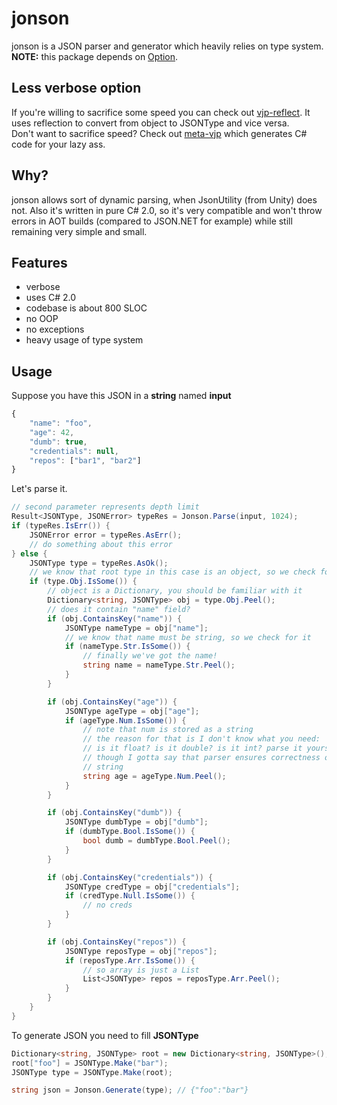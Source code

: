 # jonson
jonson is a JSON parser and generator which heavily relies on type system.  
**NOTE:** this package depends on [Option](https://github.com/codeRiftel/option).  

## Less verbose option
If you're willing to sacrifice some speed you can check out [vjp-reflect](https://github.com/codeRiftel/vjp-reflect). It uses reflection to convert from object to JSONType and vice versa.  
Don't want to sacrifice speed? Check out [meta-vjp](https://github.com/codeRiftel/meta-vjp) which generates C# code for your lazy ass.

## Why?
jonson allows sort of dynamic parsing, when JsonUtility (from Unity) does not. Also it's written in pure C# 2.0, so it's very compatible and won't throw errors in AOT builds (compared to JSON.NET for example) while still remaining very simple and small.

## Features
* verbose
* uses C# 2.0
* codebase is about 800 SLOC
* no OOP
* no exceptions
* heavy usage of type system

## Usage
Suppose you have this JSON in a **string** named **input**
```javascript
{
    "name": "foo",
    "age": 42,
    "dumb": true,
    "credentials": null,
    "repos": ["bar1", "bar2"]
}
```
Let's parse it.
```csharp
// second parameter represents depth limit
Result<JSONType, JSONError> typeRes = Jonson.Parse(input, 1024);
if (typeRes.IsErr()) {
    JSONError error = typeRes.AsErr();
    // do something about this error
} else {
    JSONType type = typeRes.AsOk();
    // we know that root type in this case is an object, so we check for it
    if (type.Obj.IsSome()) {
        // object is a Dictionary, you should be familiar with it
        Dictionary<string, JSONType> obj = type.Obj.Peel();
        // does it contain "name" field?
        if (obj.ContainsKey("name")) {
            JSONType nameType = obj["name"];
            // we know that name must be string, so we check for it
            if (nameType.Str.IsSome()) {
                // finally we've got the name!
                string name = nameType.Str.Peel();
            }
        }

        if (obj.ContainsKey("age")) {
            JSONType ageType = obj["age"];
            if (ageType.Num.IsSome()) {
                // note that num is stored as a string
                // the reason for that is I don't know what you need:
                // is it float? is it double? is it int? parse it yourself :)
                // though I gotta say that parser ensures correctness of this
                // string
                string age = ageType.Num.Peel();
            }
        }

        if (obj.ContainsKey("dumb")) {
            JSONType dumbType = obj["dumb"];
            if (dumbType.Bool.IsSome()) {
                bool dumb = dumbType.Bool.Peel();
            }
        }

        if (obj.ContainsKey("credentials")) {
            JSONType credType = obj["credentials"];
            if (credType.Null.IsSome()) {
                // no creds
            }
        }

        if (obj.ContainsKey("repos")) {
            JSONType reposType = obj["repos"];
            if (reposType.Arr.IsSome()) {
                // so array is just a List
                List<JSONType> repos = reposType.Arr.Peel();
            }
        }
    }
}
```
To generate JSON you need to fill **JSONType**
```csharp
Dictionary<string, JSONType> root = new Dictionary<string, JSONType>();
root["foo"] = JSONType.Make("bar");
JSONType type = JSONType.Make(root);

string json = Jonson.Generate(type); // {"foo":"bar"}
```
